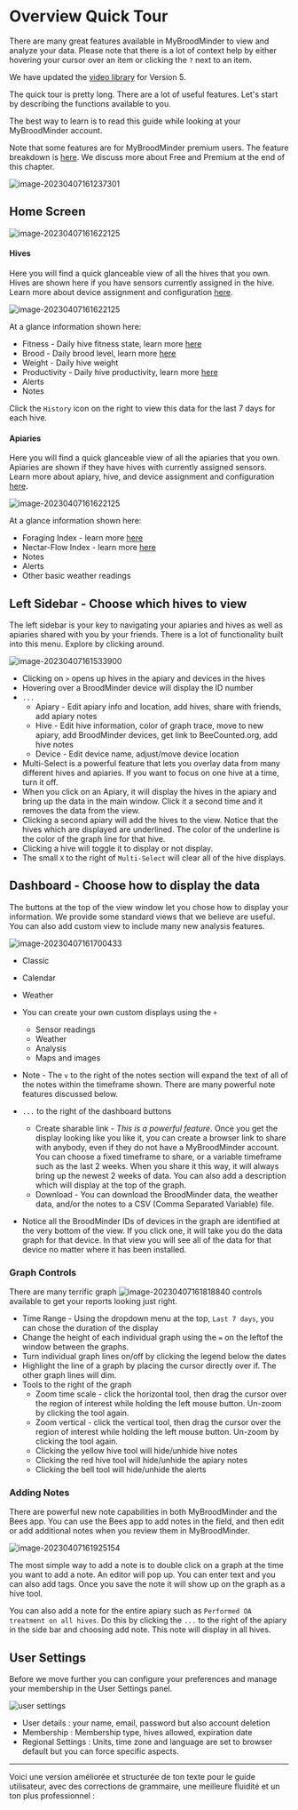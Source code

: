 # Overview Quick Tour

There are many great features available in MyBroodMinder to view and analyze your data. Please note that there is a lot of context help by either hovering your cursor over an item or clicking the `?` next to an item.

We have updated the [video library](https://myBroodMinder.com/app/resources) for Version 5. 

The quick tour is pretty long. There are a lot of useful features. Let's start by describing the functions available to you. 

The best way to learn is to read this guide while looking at your MyBroodMinder account.

Note that some features are for MyBroodMinder premium users. The feature breakdown is [here](https://myBroodMinder.com/app/premium-subscription). We discuss more about Free and Premium at the end of this chapter.

![image-20230407161237301](../assets/50_mybroodminder_v5.assets/image-20230407161237301.png)

## Home Screen

![image-20230407161622125](../assets/50_mybroodminder_v5.assets/image-20230407161622125.png)

#### Hives

Here you will find a quick glanceable view of all the hives that you own. Hives are shown here if you have sensors currently assigned in the hive. Learn more about device assignment and configuration [here](#managing-hives-apiaries-devices-and-inspections).

![image-20230407161622125](../assets/50_mybroodminder_v5.assets/home_hives.png)

At a glance information shown here:

* Fitness - Daily hive fitness state, learn more [here](#colony-health-bfit)
* Brood - Daily brood level, learn more [here](#brood-level-bforce)
* Weight - Daily hive weight
* Productivity - Daily hive productivity, learn more [here](#productivity-bweight)
* Alerts
* Notes

Click the `History` icon on the right to view this data for the last 7 days for each hive.

#### Apiaries

Here you will find a quick glanceable view of all the apiaries that you own. Apiaries are shown if they have hives with currently assigned sensors. Learn more about apiary, hive, and device assignment and configuration [here](#managing-hives-apiaries-devices-and-inspections).

![image-20230407161622125](../assets/50_mybroodminder_v5.assets/home_apiaries.png)

At a glance information shown here:

* Foraging Index - learn more [here](#working-with-weather)
* Nectar-Flow Index - learn more [here](#working-with-weather)
* Notes
* Alerts
* Other basic weather readings

## Left Sidebar - Choose which hives to view

The left sidebar is your key to navigating your apiaries and hives as well as apiaries shared with you by your friends. There is a lot of functionality built into this menu. Explore by clicking around.


![image-20230407161533900](../assets/50_mybroodminder_v5.assets/image-20230407161533900.png#mediumImg)

- Clicking on `>` opens up hives in the apiary and devices in the hives
- Hovering over a BroodMinder device will display the ID number
- `...`
  - Apiary - Edit apiary info and location, add hives, share with friends, add apiary notes
  - Hive - Edit hive information, color of graph trace, move to new apiary, add BroodMinder devices, get link to BeeCounted.org, add hive notes
  - Device - Edit device name, adjust/move device location
- Multi-Select is a powerful feature that lets you overlay data from many different hives and apiaries. If you want to focus on one hive at a time, turn it off.
- When you click on an Apiary, it will display the hives in the apiary and bring up the data in the main window. Click it a second time and it removes the data from the view.
- Clicking a second apiary will add the hives to the view. Notice that the hives which are displayed are underlined. The color of the underline is the color of the graph line for that hive.
- Clicking a hive will toggle it to display or not display.
- The small `X` to the right of `Multi-Select` will clear all of the hive displays.

## Dashboard - Choose how to display the data

The buttons at the top of the view window let you chose how to display your information. We provide some standard views that we believe are useful. You can also add custom view to include many new analysis features.

![image-20230407161700433](../assets/50_mybroodminder_v5.assets/image-20230407161700433.png)

- Classic
- Calendar
- Weather
- You can create your own custom displays using the `+` 
  - Sensor readings
  - Weather
  - Analysis
  - Maps and images
- Note - The `v` to the right of the notes section will expand the text of all of the notes within the timeframe shown. There are many powerful note features discussed below.
- `...` to the right of the dashboard buttons 
  - Create sharable link - *This is a powerful feature.* Once you get the display looking like you like it, you can create a browser link to share with anybody, even if they do not have a MyBroodMinder account. You can choose a fixed timeframe to share, or a variable timeframe such as the last 2 weeks. When you share it this way, it will always bring up the newest 2 weeks of data. You can also add a description which will display at the top of the graph.
  - Download - You can download the BroodMinder data, the weather data, and/or the notes to a CSV (Comma Separated Variable) file.

- Notice all the BroodMinder IDs of devices in the graph are identified at the very bottom of the view. If you click one, it will take you do the data graph for that device. In that view you will see all of the data for that device no matter where it has been installed.

### Graph Controls

There are many terrific graph ![image-20230407161818840](../assets/50_mybroodminder_v5.assets/image-20230407161818840.png) controls available to get your reports looking just right.



- Time Range - Using the dropdown menu at the top, `Last 7 days`, you can chose the duration of the display
- Change the height of each individual graph using the `=` on the leftof the window between the graphs.
- Turn individual graph lines on/off by clicking the legend below the dates
- Highlight the line of a graph by placing the cursor directly over if. The other graph lines will dim.
- Tools to the right of the graph
  - Zoom time scale - click the horizontal tool, then drag the cursor over the region of interest while holding the left mouse button. Un-zoom by clicking the tool again.
  - Zoom vertical - click the vertical tool, then drag the cursor over the region of interest while holding the left mouse button. Un-zoom by clicking the tool again.
  - Clicking the yellow hive tool will hide/unhide hive notes
  - Clicking the red hive tool will hide/unhide the apiary notes
  - Clicking the bell tool will hide/unhide the alerts

### Adding Notes

There are powerful new note capabilities in both MyBroodMinder and the Bees app. You can use the Bees app to add notes in the field, and then edit or add additional notes when you review them in MyBroodMinder.

![image-20230407161925154](../assets/50_mybroodminder_v5.assets/image-20230407161925154.png#mediumImg)

The most simple way to add a note is to double click on a graph at the time you want to add a note. An editor will pop up. You can enter text and you can also add tags. Once you save the note it will show up on the graph as a hive tool. 

You can also add a note for the entire apiary such as `Performed OA treatment on all hives`. Do this by clicking the `...` to the right of the apiary in the side bar and choosing add note. This note will display in all hives.

## User Settings

Before we move further you can configure your preferences and manage your membership in the User Settings panel.

![user settings](../assets/50_mybroodminder_v5.assets/mbm_user_setings.png)

- User details : your name, email, password but also account deletion
- Membership : Membership type, hives allowed, expiration date
- Regional Settings : Units, time zone and language are set to browser default but you can force specific aspects.

--- 

Voici une version améliorée et structurée de ton texte pour le guide utilisateur, avec des corrections de grammaire, une meilleure fluidité et un ton plus professionnel :
